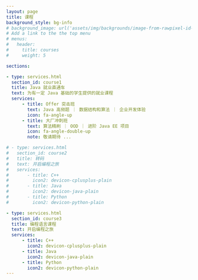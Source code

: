 ```yaml
---
layout: page
title: 课程
background_style: bg-info
# background_image: url('assets/img/backgrounds/image-from-rawpixel-id-1199650-jpeg.jpg')
# Add a link to the the top menu
# menus:
#   header:
#     title: courses
#     weight: 5

sections:

- type: services.html
  section_id: course1
  title: Java 就业直通车
  text: 为有一定 Java 基础的学生提供的就业课程
  services:
      - title: Offer 突击班
        text: Java 高频题 ｜ 数据结构和算法 ｜ 企业开发体验
        icon: fa-angle-up
      - title: 大厂冲刺班
        text: 算法精刷 ｜ OOD ｜ 进阶 Java EE 项目
        icon: fa-angle-double-up
        note: 敬请期待 ...

# - type: services.html
#   section_id: course2
#   title: 转码
#   text: 开启编程之旅
#   services:
#       - title: C++
#         icon2: devicon-cplusplus-plain
#       - title: Java
#         icon2: devicon-java-plain
#       - title: Python
#         icon2: devicon-python-plain

- type: services.html
  section_id: course3
  title: 编程语言课程
  text: 开启编程之旅
  services:
      - title: C++
        icon2: devicon-cplusplus-plain
      - title: Java
        icon2: devicon-java-plain
      - title: Python
        icon2: devicon-python-plain
---
```

